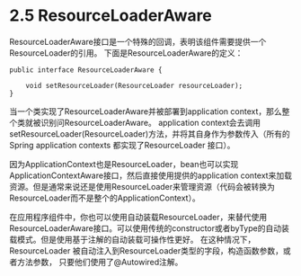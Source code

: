 # 2.5 ResourceLoaderAware

ResourceLoaderAware接口是一个特殊的回调，表明该组件需要提供一个ResourceLoader的引用。 下面是ResourceLoaderAware的定义：
~~~
public interface ResourceLoaderAware {

    void setResourceLoader(ResourceLoader resourceLoader);
}
~~~

当一个类实现了ResourceLoaderAware并被部署到application context，那么整个类就被识别问ResourceLoaderAware。 application context会去调用setResourceLoader(ResourceLoader)方法，并将其自身作为参数传入（所有的Spring application contexts 都实现了ResourceLoader 接口）。

因为ApplicationContext也是ResourceLoader，bean也可以实现ApplicationContextAware接口，然后直接使用提供的application context来加载资源。但是通常来说还是使用ResourceLoader来管理资源（代码会被转换为ResourceLoader而不是整个的ApplicationContext）。

在应用程序组件中，你也可以使用自动装载ResourceLoader，来替代使用ResourceLoaderAware接口。可以使用传统的constructor或者byType的自动装载模式。但是使用基于注解的自动装载可操作性更好。 在这种情况下，ResourceLoader 被自动注入到ResourceLoader类型的字段，构造函数参数，或者方法参数， 只要他们使用了@Autowired注解。